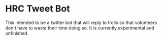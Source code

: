 # HRC Tweet Bot

This intended to be a twitter bot that will reply to trolls so that volunteers don't have to waste their time doing so.  It is currently experimental and unfinished.


